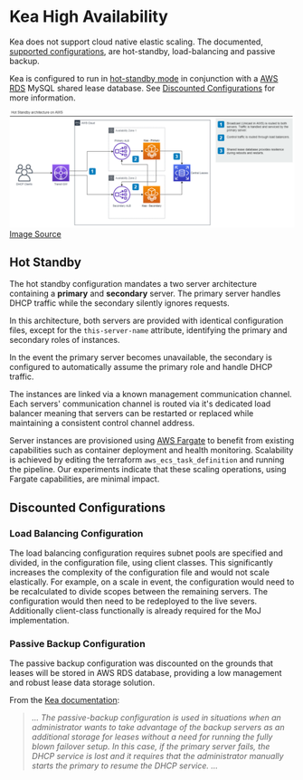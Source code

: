 # Kea High Availability

Kea does not support cloud native elastic scaling. The documented, [supported configurations](https://kea.readthedocs.io/en/latest/arm/hooks.html#supported-configurations), are hot-standby, load-balancing and passive backup.

Kea is configured to run in [hot-standby mode](https://kea.readthedocs.io/en/kea-1.8.1/arm/hooks.html#hot-standby-configuration) in conjunction with a [AWS RDS](https://aws.amazon.com/rds/) MySQL shared lease database. See [Discounted Configurations](#discounted-configurations) for more information.

![architecture](images/kea-ha.png)
[Image Source](images/kea-ha.drawio)

## Hot Standby

The hot standby configuration mandates a two server architecture containing a __primary__ and __secondary__ server. The primary server handles DHCP traffic while the secondary silently ignores requests.

In this architecture, both servers are provided with identical configuration files, except for the `this-server-name` attribute, identifying the primary and secondary roles of instances.

In the event the primary server becomes unavailable, the secondary is configured to automatically assume the primary role and handle DHCP traffic.

The instances are linked via a known management communication channel. Each servers' communication channel is routed via it's dedicated load balancer meaning that servers can be restarted or replaced while maintaining a consistent control channel address.

Server instances are provisioned using [AWS Fargate](https://aws.amazon.com/fargate/) to benefit from existing capabilities such as container deployment and health monitoring. Scalability is achieved by editing the terraform `aws_ecs_task_definition` and running the pipeline. Our experiments indicate that these scaling operations, using Fargate capabilities, are minimal impact. 

## Discounted Configurations

### Load Balancing Configuration

The load balancing configuration requires subnet pools are specified and divided, in the configuration file, using client classes. This significantly increases the complexity of the configuration file and would not scale elastically. For example, on a scale in event, the configuration would need to be recalculated to divide scopes between the remaining servers. The configuration would then need to be redeployed to the live severs. Additionally client-class functionally is already required for the MoJ implementation.

### Passive Backup Configuration

The passive backup configuration was discounted on the grounds that leases will be stored in AWS RDS database, providing a low management and robust lease data storage solution.

From the [Kea documentation](https://kea.readthedocs.io/en/latest/arm/hooks.html#supported-configurations):
> *... The passive-backup configuration is used in situations when an administrator wants to take advantage of the backup servers as an additional storage for leases without a need for running the fully blown failover setup. In this case, if the primary server fails, the DHCP service is lost and it requires that the administrator manually starts the primary to resume the DHCP service. ...*
